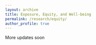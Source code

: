 ```yaml
---
layout: archive
title: Exposure, Equity, and Well-being
permalink: /research/equity/
author_profile: true
---
```


More updates soon

